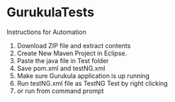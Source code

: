 # GurukulaTests
Instructions for Automation

1) Download ZIP file and extract contents
2) Create New Maven Project in Eclipse.
3) Paste the java file in Test folder
4) Save pom.xml and testNG.xml
5) Make sure Gurukula application is up running
6) Run testNG.xml file as TestNG Test by right clicking
7) or run from command prompt
